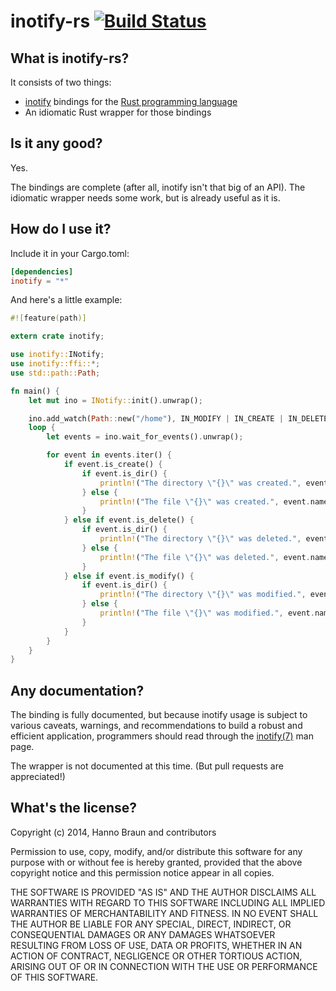 # inotify-rs [![Build Status](https://travis-ci.org/hannobraun/inotify-rs.svg?branch=master)](https://travis-ci.org/hannobraun/inotify-rs)

## What is inotify-rs?

It consists of two things:
- [inotify](http://en.wikipedia.org/wiki/Inotify) bindings for the
  [Rust programming language](http://rust-lang.org/)
- An idiomatic Rust wrapper for those bindings


## Is it any good?

Yes.

The bindings are complete (after all, inotify isn't that big of an API). The
idiomatic wrapper needs some work, but is already useful as it is.


## How do I use it?

Include it in your Cargo.toml:
```toml
[dependencies]
inotify = "*"
```

And here's a little example:
```Rust
#![feature(path)]

extern crate inotify;

use inotify::INotify;
use inotify::ffi::*;
use std::path::Path;

fn main() {
    let mut ino = INotify::init().unwrap();

    ino.add_watch(Path::new("/home"), IN_MODIFY | IN_CREATE | IN_DELETE).unwrap();
    loop {
        let events = ino.wait_for_events().unwrap();

        for event in events.iter() {
            if event.is_create() {
                if event.is_dir() {
                    println!("The directory \"{}\" was created.", event.name);       
                } else {
                    println!("The file \"{}\" was created.", event.name);
                }
            } else if event.is_delete() {
                if event.is_dir() {
                    println!("The directory \"{}\" was deleted.", event.name);       
                } else {
                    println!("The file \"{}\" was deleted.", event.name);
                }
            } else if event.is_modify() {
                if event.is_dir() {
                    println!("The directory \"{}\" was modified.", event.name);
                } else {
                    println!("The file \"{}\" was modified.", event.name);
                }
            }
        }
    }
}
```

## Any documentation?

The binding is fully documented, but because inotify usage is subject to
various caveats, warnings, and recommendations to build a robust and
efficient application, programmers should read through the [inotify(7)]
man page.

The wrapper is not documented at this time. (But pull requests are appreciated!)

[inotify(7)]: http://man7.org/linux/man-pages/man7/inotify.7.html


## What's the license?

Copyright (c) 2014, Hanno Braun and contributors

Permission to use, copy, modify, and/or distribute this software for any purpose
with or without fee is hereby granted, provided that the above copyright notice
and this permission notice appear in all copies.

THE SOFTWARE IS PROVIDED "AS IS" AND THE AUTHOR DISCLAIMS ALL WARRANTIES WITH
REGARD TO THIS SOFTWARE INCLUDING ALL IMPLIED WARRANTIES OF MERCHANTABILITY AND
FITNESS. IN NO EVENT SHALL THE AUTHOR BE LIABLE FOR ANY SPECIAL, DIRECT,
INDIRECT, OR CONSEQUENTIAL DAMAGES OR ANY DAMAGES WHATSOEVER RESULTING FROM LOSS
OF USE, DATA OR PROFITS, WHETHER IN AN ACTION OF CONTRACT, NEGLIGENCE OR OTHER
TORTIOUS ACTION, ARISING OUT OF OR IN CONNECTION WITH THE USE OR PERFORMANCE OF
THIS SOFTWARE.
